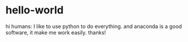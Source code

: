 # hello-world
hi humans:
I like to use python to do everything. and anaconda is a good software, it make me work easily.
thanks!
